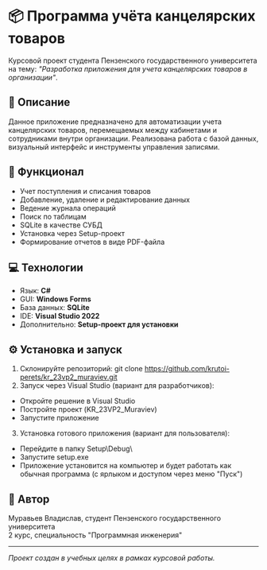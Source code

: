 # 📦 Программа учёта канцелярских товаров

Курсовой проект студента Пензенского государственного университета  
на тему: *"Разработка приложения для учета канцелярских товаров в организации"*.

## 📌 Описание

Данное приложение предназначено для автоматизации учета канцелярских товаров, перемещаемых между кабинетами и сотрудниками внутри организации. Реализована работа с базой данных, визуальный интерфейс и инструменты управления записями.

## 🧰 Функционал

- Учет поступления и списания товаров
- Добавление, удаление и редактирование данных
- Ведение журнала операций
- Поиск по таблицам
- SQLite в качестве СУБД
- Установка через Setup-проект
- Формирование отчетов в виде PDF-файла

## 💻 Технологии

- Язык: **C#**
- GUI: **Windows Forms**
- База данных: **SQLite**
- IDE: **Visual Studio 2022**
- Дополнительно: **Setup-проект для установки**

## ⚙️ Установка и запуск

1. Склонируйте репозиторий: git clone https://github.com/krutoi-perets/kr_23vp2_muraviev.git
2. Запуск через Visual Studio (вариант для разработчиков):
- Откройте решение в Visual Studio
- Постройте проект (KR_23VP2_Muraviev)
- Запустите приложение
3. Установка готового приложения (вариант для пользователя):
- Перейдите в папку Setup\Debug\
- Запустите setup.exe
- Приложение установится на компьютер и будет работать как обычная программа (с ярлыком и доступом через меню "Пуск")

## 👤 Автор

Муравьев Владислав, студент Пензенского государственного университета  
2 курс, специальность "Программная инженерия"

---

_Проект создан в учебных целях в рамках курсовой работы._
